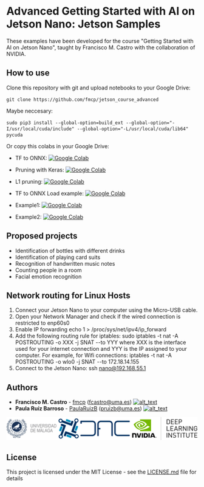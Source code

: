 # Advanced Getting Started with AI on Jetson Nano: Jetson Samples

These examples have been developed for the course "Getting Started with AI on Jetson Nano", taught by Francisco M. Castro with the collaboration of NVIDIA.


## How to use

Clone this repository with git and upload notebooks to your Google Drive:

```
git clone https://github.com/fmcp/jetson_course_advanced
```

Maybe neccesary:
```
sudo pip3 install --global-option=build_ext --global-option="-I/usr/local/cuda/include" --global-option="-L/usr/local/cuda/lib64" pycuda
```

Or copy this colabs in your Google Drive:
* TF to ONNX: [![Google Colab](https://colab.research.google.com/assets/colab-badge.svg)](https://colab.research.google.com/drive/1pzpTxNZNwimL2gIFnfoVWvAcQh133Za-)
* Pruning with Keras: [![Google Colab](https://colab.research.google.com/assets/colab-badge.svg)](https://colab.research.google.com/drive/1NR2A9wPjHIQJPaE0SgNXnq-Ntg7jjnP3)
* L1 pruning: [![Google Colab](https://colab.research.google.com/assets/colab-badge.svg)](https://colab.research.google.com/drive/10btzzCDsNZpshVYAPokwMUzA03Zdtr5I)
* TF to ONNX Load example: [![Google Colab](https://colab.research.google.com/assets/colab-badge.svg)](https://colab.research.google.com/drive/1-HN6F5ItNOJDIKbX8yFtEHvY-nNZa8yi)

* Example1: [![Google Colab](https://colab.research.google.com/assets/colab-badge.svg)](https://colab.research.google.com/drive/1O60VH-dH2JrTpcKJh9LCqdxsq2RVlgcv)
* Example2: [![Google Colab](https://colab.research.google.com/assets/colab-badge.svg)](https://colab.research.google.com/drive/1Q8M0Kw-Ub9xBOUuNAHIwWlGRVOUPXqT0)

## Proposed projects
* Identification of bottles with different drinks
* Identification of playing card suits
* Recognition of handwritten music notes
* Counting people in a room
* Facial emotion recognition

## Network routing for Linux Hosts
1. Connect your Jetson Nano to your computer using the Micro-USB cable.
2. Open your Network Manager and check if the wired connection is restricted to enp60s0
3. Enable IP forwarding echo 1 > /proc/sys/net/ipv4/ip_forward
4. Add the following routing rule for iptables: sudo iptables -t nat -A POSTROUTING -o XXX -j SNAT --to YYY where XXX is the interface used for your internet connection and YYY is the IP assigned to your computer. For example, for Wifi connections: iptables -t nat -A POSTROUTING -o wlo0 -j SNAT --to 172.18.14.155
5. Connect to the Jetson Nano: ssh nano@192.168.55.1

## Authors

* **Francisco M. Castro** - [fmcp](https://github.com/fmcp) (fcastro@uma.es) [<img alt="alt_text" width="15px" src="https://cdn-icons-png.flaticon.com/512/174/174857.png" />](https://www.linkedin.com/in/francisco-manuel-castro-pay%C3%A1n-5099248b/)
* **Paula Ruíz Barroso** - [PaulaRuizB](https://github.com/PaulaRuizB) (pruizb@uma.es) [<img alt="alt_text" width="15px" src="https://cdn-icons-png.flaticon.com/512/174/174857.png" />](https://www.linkedin.com/in/paula-ruiz-barroso/)

![logo](./img/logos.jpg)

## License

This project is licensed under the MIT License - see the [LICENSE.md](LICENSE.md) file for details
 
